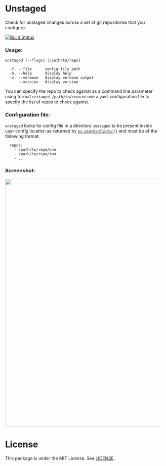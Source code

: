 # Unstaged
Check for unstaged changes across a set of git repositories that you configure.

[![Build Status](https://travis-ci.com/komish/unstaged.svg?branch=master)](https://travis-ci.com/komish/unstaged)

### Usage:

```
unstaged [--flags] [/path/to/repo]

  -f, --file      config file path
  -h, --help      display help
  -v, --verbose   display verbose output
      --version   display version
```

You can specify the repo to check against as a command line parameter using format
`unstaged /path/to/repo` or use a `yaml` configuration file to specify the list of repos to check against.

### Configuration file:

`unstaged` looks for config file in a directory `unstaged` to be present inside user config location as returned by [`os.UserConfigDir()`](https://golang.org/pkg/os/#UserConfigDir) and must be of the following format:

```
  repos:
    - /path/to/repo/one
    - /path/to/repo/two
    - ...
```

### Screenshot:
<p align="center">
  <img width="800" src="splash.png">
</p>


# License

This package is under the MIT License. See [LICENSE](LICENSE).
